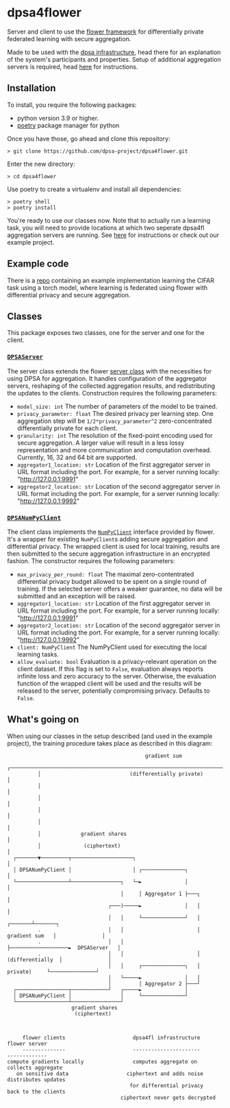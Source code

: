 # dpsa4flower
Server and client to use the [flower framework](https://flower.dev/) for differentially private federated learning with secure aggregation.

Made to be used with the [dpsa infrastructure](https://github.com/dpsa-project/overview), head there for an explanation of the system's participants and properties. Setup of additional aggregation servers is required, head [here](https://github.com/dpsa-project/dpsa4fl-testing-infrastructure) for instructions.

## Installation
To install, you require the following packages:
- python version 3.9 or higher.
- [poetry](https://python-poetry.org/) package manager for python

Once you have those, go ahead and clone this repository:
```
> git clone https://github.com/dpsa-project/dpsa4flower.git
```
Enter the new directory:
```
> cd dpsa4flower
```
Use poetry to create a virtualenv and install all dependencies:
```
> poetry shell
> poetry install
```
You're ready to use our classes now. Note that to actually run a learning task, you will need to provide locations at which two seperate dpsa4fl aggregation servers are running. See [here](https://github.com/dpsa-project/dpsa4fl-testing-infrastructure) for instructions or check out our example project.

## Example code
There is a [repo](https://github.com/dpsa-project/dpsa4fl-example-project) containing an example implementation learning the CIFAR task using a torch model, where learning is federated using flower with differential privacy and secure aggregation.

## Classes
This package exposes two classes, one for the server and one for the client.
### [`DPSAServer`](https://github.com/dpsa-project/dpsa4flower/blob/3f1becb09bb79dfe26f9ee959114cf6c36a31dbb/dpsa_flower/dpsa_server.py#L40)
The server class extends the flower [server class](https://flower.dev/docs/apiref-flwr.html#module-flwr.server) with the necessities for using DPSA for aggregation. It handles configuration of the aggregator servers, reshaping of the collected aggregation results, and redistributing the updates to the clients. Construction requires the following parameters:

- `model_size: int` The number of parameters of the model to be trained.
- `privacy_parameter: float` The desired privacy per learning step. One aggregation step will
    be `1/2*privacy_parameter^2` zero-concentrated differentially private
    for each client.
- `granularity: int` The resolution of the fixed-point encoding used for secure aggregation.
    A larger value will result in a less lossy representation and more
    communication and computation overhead. Currently, 16, 32 and 64 bit are
    supported.
- `aggregator1_location: str` Location of the first aggregator server in URL format including the port.
    For example, for a server running locally: "http://127.0.0.1:9991"
- `aggregator2_location: str` Location of the second aggregator server in URL format including the port.
    For example, for a server running locally: "http://127.0.0.1:9992"


### [`DPSANumPyClient`](https://github.com/dpsa-project/dpsa4flower/blob/3f1becb09bb79dfe26f9ee959114cf6c36a31dbb/dpsa_flower/dpsa_numpy_client.py#L19)
The client class implements the [`NumPyClient`](https://flower.dev/docs/apiref-flwr.html#numpyclient) interface provided by flower. It's a wrapper for existing `NumPyClient`s adding secure aggregation and differential privacy. The wrapped client is used for local training, results are then submitted to the secure aggregation infrastructure in an encrypted fashion. The constructor requires the following parameters:
 
- `max_privacy_per_round: float` The maximal zero-contentrated differential privacy budget allowed to be spent on a single round of training. If the selected server offers a weaker guarantee, no data will be submitted and an exception will be raised.
- `aggregator1_location: str` Location of the first aggregator server in URL format including the port. For example, for a server running locally: "http://127.0.0.1:9991"
- `aggregator2_location: str` Location of the second aggregator server in URL format including the port. For example, for a server running locally: "http://127.0.0.1:9992"
- `client: NumPyClient` The NumPyClient used for executing the local learning tasks.
- `allow_evaluate: bool` Evaluation is a privacy-relevant operation on the client dataset. If this flag is set to `False`, evaluation always reports infinite loss and zero accuracy to the server. Otherwise, the evaluation function of the wrapped client will be used and the results will be released to the server, potentially compromising privacy. Defaults to `False`.

## What's going on
When using our classes in the setup described (and used in the example project), the training procedure takes place as described in this diagram:


```
                                             gradient sum
          ┌───────────────────────────────────────────────────────────────────────────────┐
          │                             (differentially private)                          │
          │                                                                               │
          │                                                                               │
          │                                                                               │
          │                                                                               │
          │             gradient shares                                                   │
          │              (ciphertext)                                                     │
  ┌───────▼─────────┬────────────────────┐                                                │
  │ DPSANumPyClient │                    │ ┌──────────────┐                               │
  └─────────────────┴────────────────┐   └─►              │                               │
                                     │     │ Aggregator 1 ├───┐                           │
                                 ┌───)─────►              │   │                           │
                                 │   │     └──────────────┘   │                   ┌───────┴───────┐
          .                      │   │                        │    gradient sum   │               │
          .                      │   │                        ├───────────────────►  DPSAServer   │
          .                      │   │                        │  (differentially  │               │
                                 │   │     ┌──────────────┐   │      private)     └───────────────┘
                                 │   └─────►              │   │
                                 │         │ Aggregator 2 ├───┘
  ┌─────────────────┬────────────┘   ┌─────►              │
  │ DPSANumPyClient │                │     └──────────────┘
  └─────────────────┴────────────────┘
                     gradient shares
                      (ciphertext)



     flower clients                      dpsa4fl infrastructure                     flower server
     --------------                      ----------------------                     -------------
compute gradients locally                computes aggregate on                    collects aggregate
   on sensitive data                   ciphertext and adds noise                  distributes updates
                                        for differential privacy                  back to the clients
                                     ciphertext never gets decrypted
```
